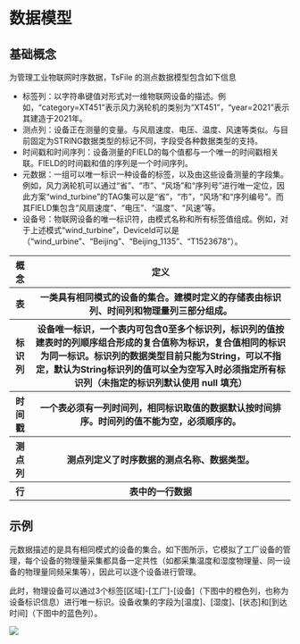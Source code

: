 <!--

    Licensed to the Apache Software Foundation (ASF) under one
    or more contributor license agreements.  See the NOTICE file
    distributed with this work for additional information
    regarding copyright ownership.  The ASF licenses this file
    to you under the Apache License, Version 2.0 (the
    "License"); you may not use this file except in compliance
    with the License.  You may obtain a copy of the License at
    
        http://www.apache.org/licenses/LICENSE-2.0
    
    Unless required by applicable law or agreed to in writing,
    software distributed under the License is distributed on an
    "AS IS" BASIS, WITHOUT WARRANTIES OR CONDITIONS OF ANY
    KIND, either express or implied.  See the License for the
    specific language governing permissions and limitations
    under the License.

-->
# 数据模型

## 基础概念

为管理工业物联网时序数据，TsFile 的测点数据模型包含如下信息

- 标签列：以字符串键值对形式对一维物联网设备的描述。例如，“category=XT451”表示风力涡轮机的类别为“XT451”，“year=2021”表示其建造于2021年。
- 测点列：设备正在测量的变量。与风扇速度、电压、温度、风速等类似。与目前固定为STRING数据类型的标记不同，字段受各种数据类型的支持。
- 时间戳和时间序列：设备测量的FIELD的每个值都与一个唯一的时间戳相关联。FIELD的时间戳和值的序列是一个时间序列。
- 元数据：一组可以唯一标识一种设备的标签，以及由这些设备测量的字段集。例如，风力涡轮机可以通过“省”、“市”、“风场”和“序列号”进行唯一定位，因此方案“wind_turbine”的TAG集可以是“省”，“市”，“风场“和“序列编号”。而其FIELD集包含“风扇速度”、“电压”、“温度”、“风速”等。
- 设备号：物联网设备的唯一标识符，由模式名称和所有标签值组成。例如，对于上述模式“wind_turbine”，DeviceId可以是（“wind_urbine”、“Beijing”、“Beijing_1135”、“T1523678”）。

<table>       
  <tr>             
    <th rowspan="1">概念</th>             
    <th rowspan="1">定义</th>                          
  </tr>       
  <tr>             
    <th rowspan="1">表</th>
      <th>一类具有相同模式的设备的集合。建模时定义的存储表由标识列、时间列和物理量列三部分组成。</th>    
  </tr>  
  <tr>
    <th rowspan="1">标识列</th>
  	<th>设备唯一标识，一个表内可包含0至多个标识列，标识列的值按建表时的列顺序组合形成的复合值称为标识，复合值相同的标识为同一标识。标识列的数据类型目前只能为String，可以不指定，默认为String标识列的值可以全为空写入时必须指定所有标识列（未指定的标识列默认使用 null 填充）</th>
  </tr>
  <tr>
    <th rowspan="1">时间戳</th>  
    <th>一个表必须有一列时间列，相同标识取值的数据默认按时间排序。时间列的值不能为空，必须顺序的。</th>
  </tr> 
  <tr>             
    <th rowspan="1">测点列</th>  
    <th>测点列定义了时序数据的测点名称、数据类型。</th>
  </tr> 
  <tr> 
    <th rowspan="1">行</th>  
    <th>表中的一行数据</th>
  </tr> 
</table>


## 示例

元数据描述的是具有相同模式的设备的集合。如下图所示，它模拟了工厂设备的管理，每个设备的物理量采集都具备一定共性（如都采集温度和湿度物理量、同一设备的物理量同频采集等），因此可以逐个设备进行管理。

此时，物理设备可以通过3个标签[区域]-[工厂]-[设备]（下图中的橙色列，也称为设备标识信息）进行唯一标识。设备收集的字段为[温度]、[湿度]、[状态]和[到达时间]（下图中的蓝色列）。

![](https://alioss.timecho.com/docs/img/data_model_example_image-zh.png)